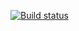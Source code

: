 [![Build status](https://ci.appveyor.com/api/projects/status/u1sttul6gyboahas?svg=true)](https://ci.appveyor.com/project/larinasof/testingmode)
